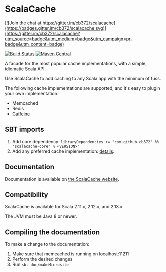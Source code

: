 # ScalaCache

[![Join the chat at https://gitter.im/cb372/scalacache](https://badges.gitter.im/cb372/scalacache.svg)](https://gitter.im/cb372/scalacache?utm_source=badge&utm_medium=badge&utm_campaign=pr-badge&utm_content=badge)

[![Build Status](https://github.com/cb372/scalacache/workflows/Continuous%20Integration/badge.svg)](https://github.com/cb372/scalacache/actions) [![Maven Central](https://img.shields.io/maven-central/v/com.github.cb372/scalacache-core_2.12.svg)](http://search.maven.org/#search%7Cga%7C1%7Cscalacache)

A facade for the most popular cache implementations, with a simple, idiomatic Scala API.

Use ScalaCache to add caching to any Scala app with the minimum of fuss.

The following cache implementations are supported, and it's easy to plugin your own implementation:
* Memcached
* Redis
* [Caffeine](https://github.com/ben-manes/caffeine)

## SBT imports

1. Add core dependency: `libraryDependencies += "com.github.cb372" %% "scalacache-core" % <VERSION>"`
2. Add any preferred cache implementation: [details](https://cb372.github.io/scalacache/docs/cache-implementations.html).

## Documentation

Documentation is available on [the ScalaCache website](https://cb372.github.io/scalacache/).

## Compatibility

ScalaCache is available for Scala 2.11.x, 2.12.x, and 2.13.x.

The JVM must be Java 8 or newer.

## Compiling the documentation

To make a change to the documentation:

1. Make sure that memcached is running on localhost:11211
2. Perform the desired changes
3. Run `sbt doc/makeMicrosite`

